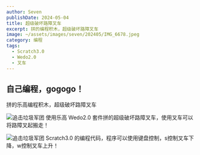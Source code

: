 ```yaml
---
author: Seven
publishDate: 2024-05-04
title: 超级破坏路障叉车
excerpt: 拼的编程积木，超级破坏路障叉车
image: ~/assets/images/seven/202405/IMG_6678.jpeg
category: 编程
tags:
  - Scratch3.0
  - Wedo2.0
  - 叉车
---
```


## 自己编程，gogogo！

拼的乐高编程积木，超级破坏路障叉车

![追击垃圾军团](~/assets/images/seven/202405/IMG_6679.jpeg)
使用乐高 Wedo2.0 套件拼的超级破坏路障叉车，使用叉车可以将路障叉起搬走！

![追击垃圾军团](~/assets/images/seven/202405/cc.png)
Scratch3.0 的编程代码，程序可以使用键盘控制，s控制叉车下降，w控制叉车上升！

